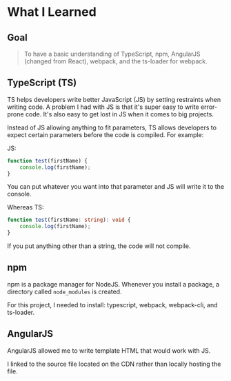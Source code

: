 # What I Learned

## Goal

> To have a basic understanding of TypeScript, npm, AngularJS (changed from React), webpack, and the ts-loader for webpack.

## TypeScript (TS)

TS helps developers write better JavaScript (JS) by setting restraints when writing code. A problem I had with JS is that it's super easy to write error-prone code. It's also easy to get lost in JS when it comes to big projects.

Instead of JS allowing anything to fit parameters, TS allows developers to expect certain parameters before the code is compiled. For example:

JS:

```js
function test(firstName) {
    console.log(firstName);
}
```

You can put whatever you want into that parameter and JS will write it to the console.

Whereas TS:

```ts
function test(firstName: string): void {
    console.log(firstName);
}
```

If you put anything other than a string, the code will not compile.


## npm

npm is a package manager for NodeJS. Whenever you install a package, a directory called `node_modules` is created.

For this project, I needed to install: typescript, webpack, webpack-cli, and ts-loader.

## AngularJS

AngularJS allowed me to write template HTML that would work with JS. 

I linked to the source file located on the CDN rather than locally hosting the file.